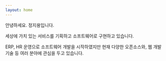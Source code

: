 ```yaml
---
layout: home
---
```


안녕하세요. 정지용입니다.

세상에 가치 있는 서비스를 기획하고 소프트웨어로 구현하고 있습니다.

ERP, HR 운영으로 소프트웨어 개발을 시작하였지만 현재 다양한 오픈소스와, 웹 개발 기술 등 여러 분야에 관심을 두고 있습니다.


